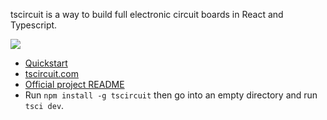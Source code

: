 tscircuit is a way to build full electronic circuit boards in React and Typescript.

[![](https://img.shields.io/github/stars/tscircuit/tscircuit)](https://github.com/tscircuit/tscircuit)

* [Quickstart](https://docs.tscircuit.com/quickstart)
* [tscircuit.com](https://tscircuit.com)
* [Official project README](https://github.com/tscircuit/tscircuit)
* Run `npm install -g tscircuit` then go into an empty directory and run `tsci dev`.
